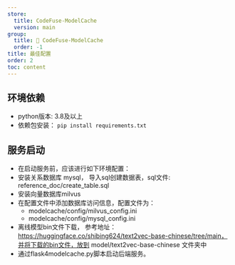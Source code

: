 ```yaml
---
store:
  title: CodeFuse-ModelCache
  version: main
group:
  title: 🌱 CodeFuse-ModelCache
  order: -1
title: 最佳配置
order: 2
toc: content
---
```


## 环境依赖
- python版本: 3.8及以上
- 依赖包安装：
    ```pip install requirements.txt ```

## 服务启动
- 在启动服务前，应该进行如下环境配置：
- 安装关系数据库 mysql， 导入sql创建数据表，sql文件: reference_doc/create_table.sql
- 安装向量数据库milvus
- 在配置文件中添加数据库访问信息，配置文件为：
    - modelcache/config/milvus_config.ini
    - modelcache/config/mysql_config.ini
- 离线模型bin文件下载， 参考地址：https://huggingface.co/shibing624/text2vec-base-chinese/tree/main，并将下载的bin文件，放到 model/text2vec-base-chinese 文件夹中
- 通过flask4modelcache.py脚本启动后端服务。

